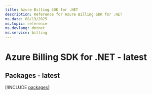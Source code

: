 ```yaml
---
title: Azure Billing SDK for .NET
description: Reference for Azure Billing SDK for .NET
ms.date: 08/13/2025
ms.topic: reference
ms.devlang: dotnet
ms.service: billing
---
```

# Azure Billing SDK for .NET - latest
## Packages - latest
[!INCLUDE [packages](billing-index.md)]